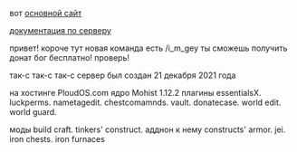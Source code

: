 

вот [основной сайт](https://kotetop8414.github.io) 



[документация по серверу](https://github.com/KoteTop8414/serverMinecraft)

привет! короче тут новая команда есть /i_m_gey
ты сможешь получить донат бог бесплатно!
проверь!


так-с так-с так-с
сервер был создан 21 декабря 2021 года

на хостинге PloudOS.com
ядро Mohist 1.12.2
плагины essentialsX. luckperms. nametagedit. chestcomamnds. vault. donatecase. world edit. world guard.


моды build craft. tinkers' construct. адднон к нему constructs' armor. jei. iron chests. iron furnaces

